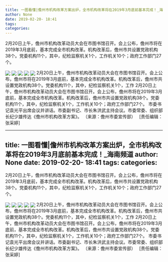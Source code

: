 ```yaml
---
title: 一图看懂|儋州市机构改革方案出炉，全市机构改革将在2019年3月底前基本完成！_海南频道
author: None
date: 2019-02-20- 18:41
tags: 
categories: 
---
```

2月20日上午，儋州市机构改革动员大会在市图书馆召开。会上公布，儋州市将在2019年3月底前，基本完成全市机构改革。机构改革后，儋州市共设置党政机构38个。党委机构11个，其中，纪检监察机关1个，工作机关10个；政府工作部门27个。
<!-- more -->
                
<img align="center" border="0" src="http://p3.ifengimg.com/a/2019_08/770266b7a62f146_size614_w640_h7441.jpg" />
                
<img align="center" border="0" src="http://p2.ifengimg.com/a/2019_08/2774f3ee337e013_size500_w640_h5906.jpg" />
            
<img align="center" border="0" src="http://p3.ifengimg.com/a/2019_08/23f26a0e3fd80f0_size422_w640_h5138.jpg" />
<img align="center" border="0" src="http://p2.ifengimg.com/a/2019_08/d91d2832b5c328b_size222_w631_h1572.jpg" />
<img align="center" border="0" src="http://p2.ifengimg.com/a/2016/0810/204c433878d5cf9size1_w16_h16.png" />
2月20日上午，儋州市机构改革动员大会在市图书馆召开。会上公布，儋州市将在2019年3月底前，基本完成全市机构改革。机构改革后，儋州市共设置党政机构38个。党委机构11个，其中，纪检监察机关1个，工作
2月20日上午，儋州市机构改革动员大会在市图书馆召开。会上公布，儋州市将在2019年3月底前，基本完成全市机构改革。机构改革后，儋州市共设置党政机构38个。党委机构11个，其中，纪检监察机关1个，工作机关10个；政府工作部门27个。
市委书记袁光平出席会议并讲话。市委副书记、市长朱洪武主持会议。市委常委、组织部长纪少雄传达《儋州市机构改革方案》。
（来源：儋州市委宣传部）
 
[责任编辑：张采婷]
            
---
title: 一图看懂|儋州市机构改革方案出炉，全市机构改革将在2019年3月底前基本完成！_海南频道
author: None
date: 2019-02-20- 18:41
tags: 
categories: 
---
2月20日上午，儋州市机构改革动员大会在市图书馆召开。会上公布，儋州市将在2019年3月底前，基本完成全市机构改革。机构改革后，儋州市共设置党政机构38个。党委机构11个，其中，纪检监察机关1个，工作机关10个；政府工作部门27个。
<!-- more -->
                
<img align="center" border="0" src="http://p3.ifengimg.com/a/2019_08/770266b7a62f146_size614_w640_h7441.jpg" />
                
<img align="center" border="0" src="http://p2.ifengimg.com/a/2019_08/2774f3ee337e013_size500_w640_h5906.jpg" />
            
<img align="center" border="0" src="http://p3.ifengimg.com/a/2019_08/23f26a0e3fd80f0_size422_w640_h5138.jpg" />
<img align="center" border="0" src="http://p2.ifengimg.com/a/2019_08/d91d2832b5c328b_size222_w631_h1572.jpg" />
<img align="center" border="0" src="http://p2.ifengimg.com/a/2016/0810/204c433878d5cf9size1_w16_h16.png" />
2月20日上午，儋州市机构改革动员大会在市图书馆召开。会上公布，儋州市将在2019年3月底前，基本完成全市机构改革。机构改革后，儋州市共设置党政机构38个。党委机构11个，其中，纪检监察机关1个，工作
2月20日上午，儋州市机构改革动员大会在市图书馆召开。会上公布，儋州市将在2019年3月底前，基本完成全市机构改革。机构改革后，儋州市共设置党政机构38个。党委机构11个，其中，纪检监察机关1个，工作机关10个；政府工作部门27个。
市委书记袁光平出席会议并讲话。市委副书记、市长朱洪武主持会议。市委常委、组织部长纪少雄传达《儋州市机构改革方案》。
（来源：儋州市委宣传部）
 
[责任编辑：张采婷]
            
